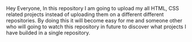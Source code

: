 Hey Everyone, In this repository I am going to upload my all HTML, CSS related projects instead of uploading them on a different different repositories. By doing this it will become easy for me and someone other who will going to watch this repository in future to discover what projects I have builded in a single repository.
